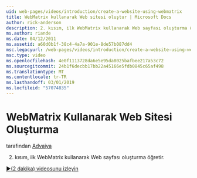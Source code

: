 ```yaml
---
uid: web-pages/videos/introduction/create-a-website-using-webmatrix
title: WebMatrix kullanarak Web sitesi oluştur | Microsoft Docs
author: rick-anderson
description: 2. kısım, ilk WebMatrix kullanarak Web sayfası oluşturma öğretir.
ms.author: riande
ms.date: 04/12/2011
ms.assetid: a60d0b1f-38c4-4a7a-901e-8de57b087dd4
msc.legacyurl: /web-pages/videos/introduction/create-a-website-using-webmatrix
msc.type: video
ms.openlocfilehash: 4e0f1113728da6e5e95da8025bafbee217a53c72
ms.sourcegitcommit: 24b1f6decbb17bb22a45166e5fdb0845c65af498
ms.translationtype: MT
ms.contentlocale: tr-TR
ms.lasthandoff: 03/01/2019
ms.locfileid: "57074835"
---
```

<a name="create-a-website-using-webmatrix"></a>WebMatrix Kullanarak Web Sitesi Oluşturma
====================
tarafından [Advaiya](https://twitter.com/Advaiyasolns)

2. kısım, ilk WebMatrix kullanarak Web sayfası oluşturma öğretir.

[&#9654;(2 dakika) videosunu izleyin](https://channel9.msdn.com/Blogs/ASP-NET-Site-Videos/create-a-website-using-webmatrix)
